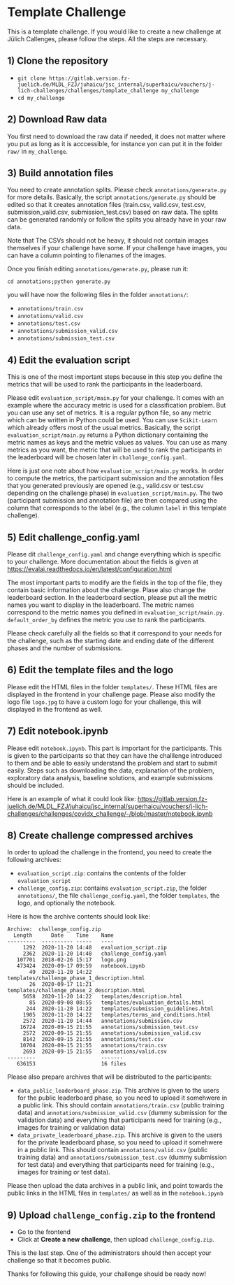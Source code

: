 # Template Challenge

This is a template challenge. If you would like to create a new challenge
at Jülich Callenges, please follow the steps. All the steps are necessary.

## 1) Clone the repository

- `git clone https://gitlab.version.fz-juelich.de/MLDL_FZJ/juhaicu/jsc_internal/superhaicu/vouchers/j-lich-challenges/challenges/template_challenge my_challenge`
- `cd my_challenge`

## 2) Download Raw data

You first need to download the raw data if needed, it does not matter where you put as long as it is acccessible, for instance
yon can put it in the folder `raw/` in `my_challenge`.

## 3) Build annotation files

You need to create annotation splits.
Please check `annotations/generate.py` for more details.
Basically, the script `annotations/generate.py` should be edited
so that it creates annotation files (train.csv, valid.csv, test.csv, submission_valid.csv, submission_test.csv)
based on raw data. The splits can be generated randomly or follow the splits you already
have in your raw data. 

Note that The CSVs should not be heavy, it should not contain images themselves
if your challenge have some. If your challenge have images, you can have a column 
pointing to filenames of the images.

Once you finish editing `annotations/generate.py`, please run it:

`cd annotations;python generate.py`

you will have now the following files in the folder `annotations/`:

- `annotations/train.csv`
- `annotations/valid.csv`
- `annotations/test.csv`
- `annotations/submission_valid.csv`
- `annotations/submission_test.csv`

## 4) Edit the evaluation script

This is one of the most important steps because in this step
you define the metrics that will be used to rank the participants
in the leaderboard.

Please edit `evaluation_script/main.py` for your challenge.
It comes with an example where the accuracy metric is used
for a classification problem. But you can use any set of metrics.
It is a regular python file, so any metric which can be written
in Python could be used. You can use `Scikit-Learn` which already
offers most of the usual metrics.
Basically, the script `evaluation_script/main.py` returns a Python dictionary
containing the metric names as keys and the metric values as values.
You can use as many metrics as you want, the metric that will be used
to rank the participants in the leaderboard will be chosen later in `challenge_config.yaml`.

Here is just one note about how `evaluation_script/main.py` works.
In order to compute the metrics, the participant submission and the annotation files that you generated
previously are opened (e.g., valid.csv or test.csv depending on the challenge phase)
in `evaluation_script/main.py`. The two (participant submission and annotation file) are then compared using the column
that corresponds to the label (e.g., the column `label` in this template challenge).

## 5) Edit challenge_config.yaml

Please dit `challenge_config.yaml` and change everything which is specific to your challenge.
More documentation about the fields is given at <https://evalai.readthedocs.io/en/latest/configuration.html>

The most important parts to modify are the fields in the top of the file, they contain basic information about the challenge.
Plase also change the leaderboard section. In the leaderboard section, please put all the metric names you want to display in the leaderboard.
The metric names correspond to the metric names you defined in `evaluation_script/main.py`.
`default_order_by` defines the metric you use to rank the participants.

Please check carefully all the fields so that it correspond to your needs for the challenge,
such as the starting date and ending date of the different phases and the number of submissions.

## 6) Edit the template files and the logo

Please edit the HTML files in the folder `templates/`. These HTML files
are displayed in the frontend in your challenge page.
Please also modify the logo file `logo.jpg` to have a custom logo for your challenge,
this will displayed in the frontend as well.

## 7) Edit notebook.ipynb

Please edit `notebook.ipynb`. This part is important for the participants. This is given to the participants so that they can have the challlenge introduced to them and be able to easily understand the problem and start to submit easily. 
Steps such as downloading the data, explanation of the problem, exploratory data analysis, baseline solutions, and example submissions 
should be included.

Here is an example of what it could look like: https://gitlab.version.fz-juelich.de/MLDL_FZJ/juhaicu/jsc_internal/superhaicu/vouchers/j-lich-challenges/challenges/covidx_challenge/-/blob/master/notebook.ipynb

## 8) Create challenge compressed archives

In order to upload the challenge in the frontend, you need to create the following archives:

- `evaluation_script.zip`: contains the contents of the folder `evaluation_script`
- `challenge_config.zip`: contains `evaluation_script.zip`, the folder `annotations/`, the file `challenge_config.yaml`, the folder `templates`, the logo, and optionally the notebook.

Here is how the archive contents should look like:

```
Archive:  challenge_config.zip
  Length      Date    Time    Name
---------  ---------- -----   ----
     1292  2020-11-20 14:48   evaluation_script.zip
     2362  2020-11-20 14:48   challenge_config.yaml
   107701  2018-02-26 15:17   logo.png
   473424  2020-09-17 09:59   notebook.ipynb
       49  2020-11-20 14:22   templates/challenge_phase_1_description.html
       26  2020-09-17 11:21   templates/challenge_phase_2_description.html
     5658  2020-11-20 14:22   templates/description.html
       85  2020-09-08 08:55   templates/evaluation_details.html
      244  2020-11-20 14:22   templates/submission_guidelines.html
     1905  2020-11-20 14:22   templates/terms_and_conditions.html
     2572  2020-11-20 14:44   annotations/submission.csv
    16724  2020-09-15 21:55   annotations/submission_test.csv
     2572  2020-09-15 21:55   annotations/submission_valid.csv
     8142  2020-09-15 21:55   annotations/test.csv
    10704  2020-09-15 21:55   annotations/train.csv
     2693  2020-09-15 21:55   annotations/valid.csv
---------                     -------
   636153                     16 files
```


Please also prepare archives that will be distributed to the participants:

- `data_public_leaderboard_phase.zip`. This archive is given to the users for the public leaderboard phase, so you need to upload it somehwere in a public link. This should contain `annotations/train.csv` (public training data) and `annotations/submission_valid.csv` (dummy submission for the validation data) and everything that participants need for training (e.g., images for training or validation data)
- `data_private_leaderboard_phase.zip`. This archive is given to the users for the private leaderboard phase, so you need to upload it somehwere in a public link. This should contain `annotations/valid.csv` (public training data) and `annotations/submission_test.csv` (dummy submission for test data) and everything that participants need for training (e.g., images for training or test data).

Please then upload the data archives in a public link, and point towards the public links
in the HTML files in `templates/` as well as in the `notebook.ipynb`

## 9) Upload `challenge_config.zip` to the frontend

- Go to the frontend
- Click at **Create a new challenge**, then upload `challenge_config.zip`.

This is the last step. One of the administrators should then accept your challenge so that
it becomes public.

Thanks for following this guide, your challenge should be ready now!
